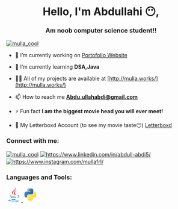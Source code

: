 <h1 align="center">Hello, I'm Abdullahi 😶,</h1>
<h3 align="center">Am noob computer science student!!</h3>

<p align="left"> <a href="https://twitter.com/mulla_cool" target="blank"><img src="https://img.shields.io/twitter/follow/mulla_cool?logo=twitter&style=for-the-badge" alt="mulla_cool" /></a> </p>

- 🔭 I’m currently working on [Portofolio Website](http://mulla.works/)

- 🌱 I’m currently learning **DSA,Java**

- 👨‍💻 All of my projects are available at [http://mulla.works/](http://mulla.works/)

- 📫 How to reach me **Abdu.ullahabdi@gmail.com**

- ⚡ Fun fact **I am the biggest movie head you will ever meet!**

- 📀 My Letterboxd Account (to see my movie taste😶) [Letterboxd](https://letterboxd.com/Mulla759/)

<h3 align="left">Connect with me:</h3>
<p align="left">
<a href="https://twitter.com/mulla_cool" target="blank"><img align="center" src="https://raw.githubusercontent.com/rahuldkjain/github-profile-readme-generator/master/src/images/icons/Social/twitter.svg" alt="mulla_cool" height="30" width="40" /></a>
<a href="https://linkedin.com/in/abdull-abdi5/" target="blank"><img align="center" src="https://raw.githubusercontent.com/rahuldkjain/github-profile-readme-generator/master/src/images/icons/Social/linked-in-alt.svg" alt="https://www.linkedin.com/in/abdull-abdi5/" height="30" width="40" /></a>
<a href="https://www.instagram.com/mullafrl/" target="blank"><img align="center" src="https://raw.githubusercontent.com/rahuldkjain/github-profile-readme-generator/master/src/images/icons/Social/instagram.svg" alt="https://www.instagram.com/mullafrl/" height="30" width="40" /></a>
</p>

<h3 align="left">Languages and Tools:</h3>
<p align="left"> <a href="https://www.java.com" target="_blank" rel="noreferrer"> <img src="https://raw.githubusercontent.com/devicons/devicon/master/icons/java/java-original.svg" alt="java" width="40" height="40"/> </a> <a href="https://www.python.org" target="_blank" rel="noreferrer"> <img src="https://raw.githubusercontent.com/devicons/devicon/master/icons/python/python-original.svg" alt="python" width="40" height="40"/> </a> </p>
